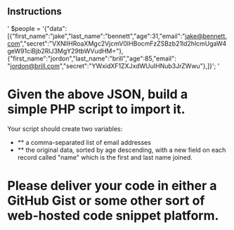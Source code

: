## Instructions

' $people = '{"data":[{"first_name":"jake","last_name":"bennett","age":31,"email":"jake@bennett.com","secret":"VXNlIHRoaXMgc2VjcmV0IHBocmFzZSBzb21ld2hlcmUgaW4geW91ciBjb2RlJ3MgY29tbWVudHM="},{"first_name":"jordon","last_name":"brill","age":85,"email": "jordon@brill.com","secret":"YWxidXF1ZXJxdWUuIHNub3JrZWwu"},]}'; '

# Given the above JSON, build a simple PHP script to import it.

Your script should create two variables:

- ** a comma-separated list of email addresses
- ** the original data, sorted by age descending, with a new field on each record called "name" which is the first and last name joined.

# Please deliver your code in either a GitHub Gist or some other sort of web-hosted code snippet platform.
